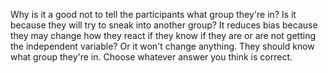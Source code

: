 Why is it a good not to tell the participants what group they're in? Is it
because they will try to sneak into another group? It reduces bias because they
may change how they react if they know if they are or are not getting the
independent variable? Or it won't change anything. They should know what group
they're in. Choose whatever answer you think is correct.
